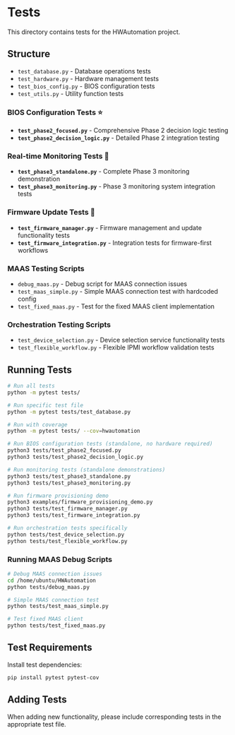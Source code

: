 # Tests

This directory contains tests for the HWAutomation project.

## Structure

- `test_database.py` - Database operations tests
- `test_hardware.py` - Hardware management tests  
- `test_bios_config.py` - BIOS configuration tests
- `test_utils.py` - Utility function tests

### BIOS Configuration Tests ⭐

- **`test_phase2_focused.py`** - Comprehensive Phase 2 decision logic testing
- **`test_phase2_decision_logic.py`** - Detailed Phase 2 integration testing

### Real-time Monitoring Tests 🚀

- **`test_phase3_standalone.py`** - Complete Phase 3 monitoring demonstration
- **`test_phase3_monitoring.py`** - Phase 3 monitoring system integration tests

### Firmware Update Tests 🔧

- **`test_firmware_manager.py`** - Firmware management and update functionality tests
- **`test_firmware_integration.py`** - Integration tests for firmware-first workflows

### MAAS Testing Scripts

- `debug_maas.py` - Debug script for MAAS connection issues
- `test_maas_simple.py` - Simple MAAS connection test with hardcoded config
- `test_fixed_maas.py` - Test for the fixed MAAS client implementation

### Orchestration Testing Scripts

- `test_device_selection.py` - Device selection service functionality tests
- `test_flexible_workflow.py` - Flexible IPMI workflow validation tests

## Running Tests

```bash
# Run all tests
python -m pytest tests/

# Run specific test file
python -m pytest tests/test_database.py

# Run with coverage
python -m pytest tests/ --cov=hwautomation

# Run BIOS configuration tests (standalone, no hardware required)
python3 tests/test_phase2_focused.py
python3 tests/test_phase2_decision_logic.py

# Run monitoring tests (standalone demonstrations)
python3 tests/test_phase3_standalone.py
python3 tests/test_phase3_monitoring.py

# Run firmware provisioning demo
python3 examples/firmware_provisioning_demo.py
python3 tests/test_firmware_manager.py
python3 tests/test_firmware_integration.py

# Run orchestration tests specifically
python tests/test_device_selection.py
python tests/test_flexible_workflow.py
```

### Running MAAS Debug Scripts

```bash
# Debug MAAS connection issues
cd /home/ubuntu/HWAutomation
python tests/debug_maas.py

# Simple MAAS connection test
python tests/test_maas_simple.py

# Test fixed MAAS client
python tests/test_fixed_maas.py
```

## Test Requirements

Install test dependencies:

```bash
pip install pytest pytest-cov
```

## Adding Tests

When adding new functionality, please include corresponding tests in the appropriate test file.
